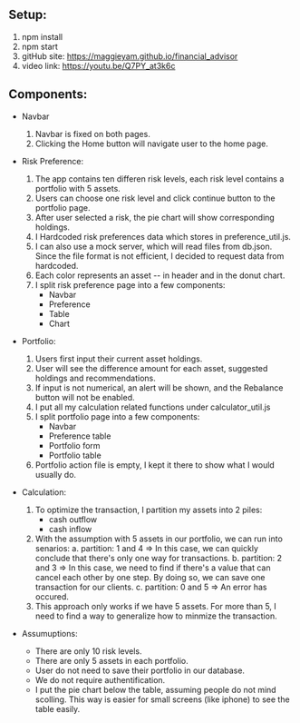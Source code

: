 ## Setup:
  1. npm install
  2. npm start
  3. gitHub site: https://maggieyam.github.io/financial_advisor
  4. video link: https://youtu.be/Q7PY_at3k6c

## Components:
* Navbar
  1. Navbar is fixed on both pages.
  2. Clicking the Home button will navigate user to the home page.

* Risk Preference:
  1. The app contains ten differen risk levels, each risk level contains a portfolio with 5 assets.
  2. Users can choose one risk level and click continue button to the portfolio page.
  3. After user selected a risk, the pie chart will show corresponding holdings.
  4. I Hardcoded risk preferences data which stores in preference_util.js.
  5. I can also use a mock server, which will read files from db.json. Since the file format is not efficient, I decided to request data from hardcoded.
  6. Each color represents an asset -- in header and in the donut chart.
  7. I split risk preference page into a few components:
        * Navbar
        * Preference
        * Table
        * Chart
        

* Portfolio:
  1. Users first input their current asset holdings.
  2. User will see the difference amount for each asset, suggested holdings and recommendations.
  3. If input is not numerical, an alert will be shown, and the Rebalance button will not be enabled.
  3. I put all my calculation related functions under calculator_util.js
  4. I split portfolio page into a few components:
        * Navbar
        * Preference table
        * Portfolio form
        * Portfolio table
  5. Portfolio action file is empty, I kept it there to show what I would usually do.

* Calculation:
    1. To optimize the transaction, I partition my assets into 2 piles: 
        * cash outflow
        * cash inflow
    2. With the assumption with 5 assets in our portfolio, we can run into senarios:
        a. partition: 1 and 4 => In this case, we can quickly conclude that there's only one way for transactions.
        b. partition: 2 and 3 => In this case, we need to find if there's a value that can cancel each other by one step.
                                 By doing so, we can save one transaction for our clients.
        c. partition: 0 and 5 => An error has occured.
    3. This approach only works if we have 5 assets. For more than 5, I need to find a way to generalize how to minmize the transaction.

* Assumuptions:
    * There are only 10 risk levels.
    * There are only 5 assets in each portfolio.
    * User do not need to save their portfolio in our database.
    * We do not require authentification.
    * I put the pie chart below the table, assuming people do not mind scolling.
      This way is easier for small screens (like iphone) to see the table easily.
    

    

  
